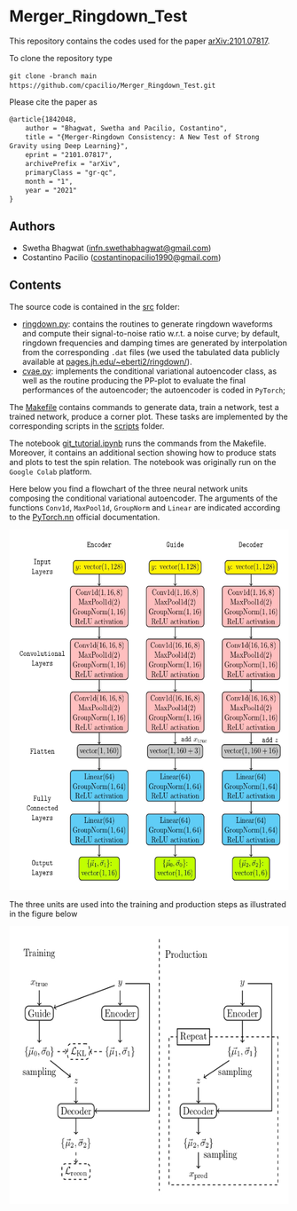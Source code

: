 # Merger_Ringdown_Test
This repository contains the codes used for the paper [arXiv:2101.07817](https://arxiv.org/abs/2101.07817).

To clone the repository type 

`git clone -branch main https://github.com/cpacilio/Merger_Ringdown_Test.git`

Please cite the paper as
```
@article{1842048,
    author = "Bhagwat, Swetha and Pacilio, Costantino",
    title = "{Merger-Ringdown Consistency: A New Test of Strong Gravity using Deep Learning}",
    eprint = "2101.07817",
    archivePrefix = "arXiv",
    primaryClass = "gr-qc",
    month = "1",
    year = "2021"
}
```
## Authors
- Swetha Bhagwat (infn.swethabhagwat@gmail.com)
- Costantino Pacilio (costantinopacilio1990@gmail.com)
## Contents
The source code is contained in the [src](src/) folder:
- [ringdown.py](src/ringdown.py): contains the routines to generate ringdown waveforms and compute their signal-to-noise ratio w.r.t. a noise curve; by default, ringdown frequencies and damping times are generated by interpolation from the corresponding `.dat` files (we used the tabulated data publicly available at [pages.jh.edu/~eberti2/ringdown/](https://pages.jh.edu/~eberti2/ringdown/)).
- [cvae.py](src/cvae.py): implements the conditional variational autoencoder class, as well as the routine producing the PP-plot to evaluate the final performances of the autoencoder; the autoencoder is coded in `PyTorch`;

The [Makefile](Makefile) contains commands to generate data, train a network, test a trained network, produce a corner plot. These tasks are  implemented by the corresponding scripts in the [scripts](scripts/) folder.

The notebook [git_tutorial.ipynb](git_tutorial.ipynb) runs the commands from the Makefile. Moreover, it contains an additional section showing how to produce stats and plots to test the spin relation. The notebook was originally run on the `Google Colab` platform.

Here below you find a flowchart of the three neural network units composing the conditional variational autoencoder. The arguments of the functions `Conv1d`, `MaxPool1d`, `GroupNorm` and `Linear` are indicated according to the [PyTorch.nn](https://pytorch.org/docs/stable/nn.html) official documentation.

<img src="./cvae_architecture.jpg" width="650" height="650" />

The three units are used into the training and production steps as illustrated in the figure below

<img src="./cvae_fig.jpg" width="650" height="500" />
